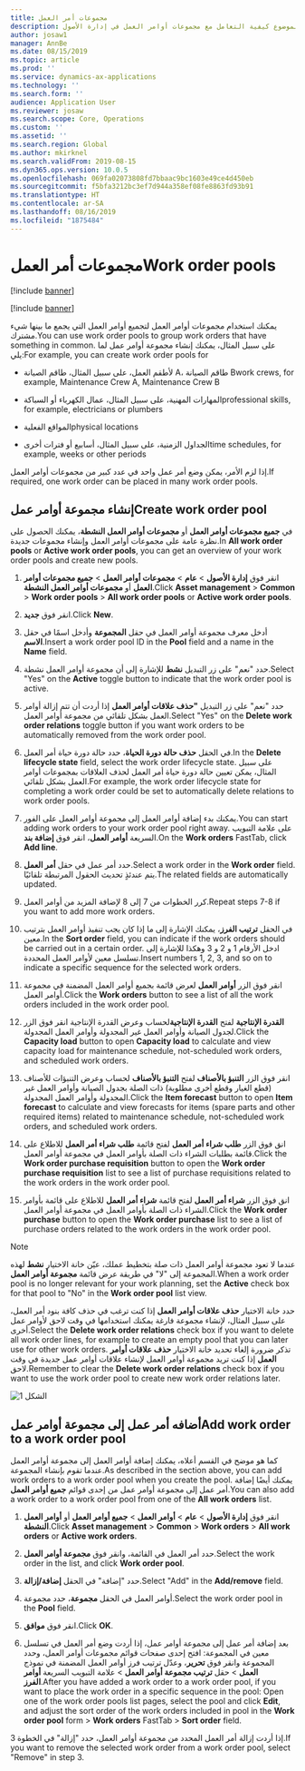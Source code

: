 ```yaml
---
title: مجموعات أمر العمل
description: يصف هذا الموضوع كيفية التعامل مع مجموعات أوامر العمل في إدارة الأصول.
author: josaw1
manager: AnnBe
ms.date: 08/15/2019
ms.topic: article
ms.prod: ''
ms.service: dynamics-ax-applications
ms.technology: ''
ms.search.form: ''
audience: Application User
ms.reviewer: josaw
ms.search.scope: Core, Operations
ms.custom: ''
ms.assetid: ''
ms.search.region: Global
ms.author: mkirknel
ms.search.validFrom: 2019-08-15
ms.dyn365.ops.version: 10.0.5
ms.openlocfilehash: 069fa02073808fd7bbaac9bc1603e49ce4d450eb
ms.sourcegitcommit: f5bfa3212bc3ef7d944a358ef08fe8863fd93b91
ms.translationtype: HT
ms.contentlocale: ar-SA
ms.lasthandoff: 08/16/2019
ms.locfileid: "1875484"
---
```

# <a name="work-order-pools"></a><span data-ttu-id="a1a28-103">مجموعات أمر العمل</span><span class="sxs-lookup"><span data-stu-id="a1a28-103">Work order pools</span></span>


[!include [banner](../../includes/banner.md)]

[!include [banner](../../includes/preview-banner.md)]


<span data-ttu-id="a1a28-104">يمكنك استخدام مجموعات أوامر العمل لتجميع أوامر العمل التي يجمع ما بينها شيء مشترك.</span><span class="sxs-lookup"><span data-stu-id="a1a28-104">You can use work order pools to group work orders that have something in common.</span></span> <span data-ttu-id="a1a28-105">على سبيل المثال، يمكنك إنشاء مجموعة أوامر عمل لما يلي:</span><span class="sxs-lookup"><span data-stu-id="a1a28-105">For example, you can create work order pools for</span></span>

- <span data-ttu-id="a1a28-106">لأطقم العمل، على سبيل المثال، طاقم الصيانة A، طاقم الصيانة B</span><span class="sxs-lookup"><span data-stu-id="a1a28-106">work crews, for example, Maintenance Crew A, Maintenance Crew B</span></span>  

- <span data-ttu-id="a1a28-107">المهارات المهنية، على سبيل المثال، عمال الكهرباء أو السباكة</span><span class="sxs-lookup"><span data-stu-id="a1a28-107">professional skills, for example, electricians or plumbers</span></span>  

- <span data-ttu-id="a1a28-108">المواقع الفعلية</span><span class="sxs-lookup"><span data-stu-id="a1a28-108">physical locations</span></span>  

- <span data-ttu-id="a1a28-109">الجداول الزمنية، على سبيل المثال، أسابيع أو فترات أخرى</span><span class="sxs-lookup"><span data-stu-id="a1a28-109">time schedules, for example, weeks or other periods</span></span>  


<span data-ttu-id="a1a28-110">إذا لزم الأمر، يمكن وضع أمر عمل واحد في عدد كبير من مجموعات أوامر العمل.</span><span class="sxs-lookup"><span data-stu-id="a1a28-110">If required, one work order can be placed in many work order pools.</span></span>


## <a name="create-work-order-pool"></a><span data-ttu-id="a1a28-111">إنشاء مجموعة أوامر عمل</span><span class="sxs-lookup"><span data-stu-id="a1a28-111">Create work order pool</span></span>

<span data-ttu-id="a1a28-112">في **جميع مجموعات أوامر العمل** أو **مجموعات أوامر العمل النشطة**، يمكنك الحصول على نظرة عامة على مجموعات أوامر العمل وإنشاء مجموعات جديدة.</span><span class="sxs-lookup"><span data-stu-id="a1a28-112">In **All work order pools** or **Active work order pools**, you can get an overview of your work order pools and create new pools.</span></span>

1. <span data-ttu-id="a1a28-113">انقر فوق **إدارة الأصول** > **عام** > **مجموعات أوامر العمل** > **جميع مجموعات أوامر العمل** أو **مجموعات أوامر العمل النشطة**.</span><span class="sxs-lookup"><span data-stu-id="a1a28-113">Click **Asset management** > **Common** > **Work order pools** > **All work order pools** or **Active work order pools**.</span></span>

2. <span data-ttu-id="a1a28-114">انقر فوق **جديد**.</span><span class="sxs-lookup"><span data-stu-id="a1a28-114">Click **New**.</span></span>

3. <span data-ttu-id="a1a28-115">أدخل معرف مجموعة أوامر العمل في حقل **المجموعة** وأدخل اسمًا في حقل **الاسم**.</span><span class="sxs-lookup"><span data-stu-id="a1a28-115">Insert a work order pool ID in the **Pool** field and a name in the **Name** field.</span></span>

4. <span data-ttu-id="a1a28-116">حدد "نعم" على زر التبديل **نشط** للإشارة إلى أن مجموعة أوامر العمل نشطة.</span><span class="sxs-lookup"><span data-stu-id="a1a28-116">Select "Yes" on the **Active** toggle button to indicate that the work order pool is active.</span></span>

5. <span data-ttu-id="a1a28-117">حدد "نعم" على زر التبديل **"حذف علاقات أوامر العمل** إذا أردت أن تتم إزالة أوامر العمل بشكل تلقائي من مجموعة أوامر العمل.</span><span class="sxs-lookup"><span data-stu-id="a1a28-117">Select "Yes" on the **Delete work order relations** toggle button if you want work orders to be automatically removed from the work order pool.</span></span>

6. <span data-ttu-id="a1a28-118">في الحقل **حذف حالة دورة الحياة**، حدد حالة دورة حياة أمر العمل.</span><span class="sxs-lookup"><span data-stu-id="a1a28-118">In the **Delete lifecycle state** field, select the work order lifecycle state.</span></span> <span data-ttu-id="a1a28-119">على سبيل المثال، يمكن تعيين حالة دورة حياة أمر العمل لحذف العلاقات بمجموعات أوامر العمل بشكل تلقائي.</span><span class="sxs-lookup"><span data-stu-id="a1a28-119">For example, the work order lifecycle state for completing a work order could be set to automatically delete relations to work order pools.</span></span>

7. <span data-ttu-id="a1a28-120">يمكنك بدء إضافة أوامر العمل إلى مجموعة أوامر العمل على الفور.</span><span class="sxs-lookup"><span data-stu-id="a1a28-120">You can start adding work orders to your work order pool right away.</span></span> <span data-ttu-id="a1a28-121">على علامة التبويب السريعة **أوامر العمل**، انقر فوق **إضافة بند**.</span><span class="sxs-lookup"><span data-stu-id="a1a28-121">On the **Work orders** FastTab, click **Add line**.</span></span>

8. <span data-ttu-id="a1a28-122">حدد أمر عمل في حقل **أمر العمل**.</span><span class="sxs-lookup"><span data-stu-id="a1a28-122">Select a work order in the **Work order** field.</span></span> <span data-ttu-id="a1a28-123">يتم عندئذٍ تحديث الحقول المرتبطة تلقائيًا.</span><span class="sxs-lookup"><span data-stu-id="a1a28-123">The related fields are automatically updated.</span></span>

9. <span data-ttu-id="a1a28-124">كرر الخطوات من 7 إلى 8 لإضافة المزيد من أوامر العمل.</span><span class="sxs-lookup"><span data-stu-id="a1a28-124">Repeat steps 7-8 if you want to add more work orders.</span></span>

10. <span data-ttu-id="a1a28-125">في الحقل **ترتيب الفرز**، يمكنك الإشارة إلى ما إذا كان يجب تنفيذ أوامر العمل بترتيب معين.</span><span class="sxs-lookup"><span data-stu-id="a1a28-125">In the **Sort order** field, you can indicate if the work orders should be carried out in a certain order.</span></span> <span data-ttu-id="a1a28-126">ادخل الأرقام 1 و 2 و 3 وهكذا للإشارة إلى تسلسل معين لأوامر العمل المحددة.</span><span class="sxs-lookup"><span data-stu-id="a1a28-126">Insert numbers 1, 2, 3, and so on to indicate a specific sequence for the selected work orders.</span></span>

11. <span data-ttu-id="a1a28-127">انقر فوق الزر **أوامر العمل** لعرض قائمة بجميع أوامر العمل المضمنة في مجموعة أوامر العمل.</span><span class="sxs-lookup"><span data-stu-id="a1a28-127">Click the **Work orders** button to see a list of all the work orders included in the work order pool.</span></span>

12. <span data-ttu-id="a1a28-128">انقر فوق الزر‏‎ **القدرة الإنتاجية** لفتح **القدرة الإنتاجية**لحساب وعرض القدرة الإنتاجية لجدول الصيانة وأوامر العمل غير المجدولة وأوامر العمل المجدولة.</span><span class="sxs-lookup"><span data-stu-id="a1a28-128">Click the **Capacity load** button to open **Capacity load** to calculate and view capacity load for maintenance schedule, not-scheduled work orders, and scheduled work orders.</span></span>

13. <span data-ttu-id="a1a28-129">انقر فوق الزر **التنبؤ بالأصناف** لفتح **التنبؤ بالأصناف** لحساب وعرض التنبؤات للأصناف (قطع الغيار وقطع أخرى مطلوبة) ذات الصلة بجدول الصيانة وأوامر العمل غير المجدولة وأوامر العمل المجدولة.</span><span class="sxs-lookup"><span data-stu-id="a1a28-129">Click the **Item forecast** button to open **Item forecast** to calculate and view forecasts for items (spare parts and other required items) related to maintenance schedule, not-scheduled work orders, and scheduled work orders.</span></span>

14. <span data-ttu-id="a1a28-130">انق فوق الزر **طلب شراء أمر العمل** لفتح قائمة **طلب شراء أمر العمل** للاطلاع على قائمة بطلبات الشراء ذات الصلة بأوامر العمل في مجموعة أوامر العمل.</span><span class="sxs-lookup"><span data-stu-id="a1a28-130">Click the **Work order purchase requisition** button to open the **Work order purchase requisition** list to see a list of purchase requisitions related to the work orders in the work order pool.</span></span>

15. <span data-ttu-id="a1a28-131">انق فوق الزر **شراء أمر العمل** لفتح قائمة **شراء أمر العمل** للاطلاع على قائمة بأوامر الشراء ذات الصلة بأوامر العمل في مجموعة أوامر العمل.</span><span class="sxs-lookup"><span data-stu-id="a1a28-131">Click the **Work order purchase** button to open the **Work order purchase** list to see a list of purchase orders related to the work orders in the work order pool.</span></span>

>[!NOTE]
><span data-ttu-id="a1a28-132">عندما لا تعود مجموعة أوامر العمل ذات صلة بتخطيط عملك، عيّن خانة الاختيار **نشط** لهذه المجموعة إلى "لا" في طريقة عرض قائمة **مجموعة أوامر العمل**.</span><span class="sxs-lookup"><span data-stu-id="a1a28-132">When a work order pool is no longer relevant for your work planning, set the **Active** check box for that pool to "No" in the **Work order pool** list view.</span></span>

<span data-ttu-id="a1a28-133">حدد خانة الاختيار **حذف علاقات أوامر العمل** إذا كنت ترغب في حذف كافة بنود أمر العمل، على سبيل المثال، لإنشاء مجموعة فارغة يمكنك استخدامها في وقت لاحق لأوامر عمل أخرى.</span><span class="sxs-lookup"><span data-stu-id="a1a28-133">Select the **Delete work order relations** check box if you want to delete all work order lines, for example to create an empty pool that you can later use for other work orders.</span></span> <span data-ttu-id="a1a28-134">تذكر ضرورة إلغاء تحديد خانة الاختيار **حذف علاقات أوامر العمل** إذا كنت تريد مجموعة أوامر العمل لإنشاء علاقات أوامر عمل جديدة في وقت لاحق.</span><span class="sxs-lookup"><span data-stu-id="a1a28-134">Remember to clear the **Delete work order relations** check box if you want to use the work order pool to create new work order relations later.</span></span>


![الشكل 1](media/22-work-orders.png)


## <a name="add-work-order-to-a-work-order-pool"></a><span data-ttu-id="a1a28-136">أضافه أمر عمل إلى مجموعة أوامر عمل</span><span class="sxs-lookup"><span data-stu-id="a1a28-136">Add work order to a work order pool</span></span>

<span data-ttu-id="a1a28-137">كما هو موضح في القسم أعلاه، يمكنك إضافة أوامر العمل إلى مجموعة أوامر العمل عندما تقوم بإنشاء المجموعة.</span><span class="sxs-lookup"><span data-stu-id="a1a28-137">As described in the section above, you can add work orders to a work order pool when you create the pool.</span></span> <span data-ttu-id="a1a28-138">يمكنك أيضًا إضافة أمر عمل إلى مجموعة أوامر عمل من إحدى قوائم **جميع أوامر العمل**.</span><span class="sxs-lookup"><span data-stu-id="a1a28-138">You can also add a work order to a work order pool from one of the **All work orders** list.</span></span>

1. <span data-ttu-id="a1a28-139">انقر فوق **إدارة الأصول** > **عام** > **أوامر العمل** > **جميع أوامر العمل** أو **أوامر العمل النشطة**.</span><span class="sxs-lookup"><span data-stu-id="a1a28-139">Click **Asset management** > **Common** > **Work orders** > **All work orders** or **Active work orders**.</span></span>

2. <span data-ttu-id="a1a28-140">حدد أمر العمل في القائمة، وانقر فوق **مجموعة أوامر العمل**.</span><span class="sxs-lookup"><span data-stu-id="a1a28-140">Select the work order in the list, and click **Work order pool**.</span></span>

3. <span data-ttu-id="a1a28-141">حدد "إضافة" في الحقل **إضافة/إزالة**.</span><span class="sxs-lookup"><span data-stu-id="a1a28-141">Select "Add" in the **Add/remove** field.</span></span>

4. <span data-ttu-id="a1a28-142">في الحقل **مجموعة**، حدد مجموعة‏‎ أوامر العمل.</span><span class="sxs-lookup"><span data-stu-id="a1a28-142">Select the work order pool in the **Pool** field.</span></span>

5. <span data-ttu-id="a1a28-143">انقر فوق **موافق**.</span><span class="sxs-lookup"><span data-stu-id="a1a28-143">Click **OK**.</span></span>

6. <span data-ttu-id="a1a28-144">بعد إضافة أمر عمل إلى مجموعة أوامر عمل، إذا أردت وضع أمر العمل في تسلسل معين في المجموعة: افتح إحدى صفحات قوائم مجموعات أوامر العمل، وحدد المجموعة وانقر فوق **تحرير**، وعدّل ترتيب فرز أوامر العمل المضمنة في نموذج **مجموعة أوامر العمل** > علامة التبويب السريعة **أوامر‏‎ العمل** > حقل **ترتيب الفرز**.</span><span class="sxs-lookup"><span data-stu-id="a1a28-144">After you have added a work order to a work order pool, if you want to place the work order in a specific sequence in the pool: Open one of the work order pools list pages, select the pool and click **Edit**, and adjust the sort order of the work orders included in pool in the **Work order pool** form > **Work orders** FastTab > **Sort order** field.</span></span>

<span data-ttu-id="a1a28-145">إذا أردت إزالة أمر العمل المحدد من مجموعة أوامر العمل، حدد "إزالة" في الخطوة 3.</span><span class="sxs-lookup"><span data-stu-id="a1a28-145">If you want to remove the selected work order from a work order pool, select "Remove" in step 3.</span></span>

